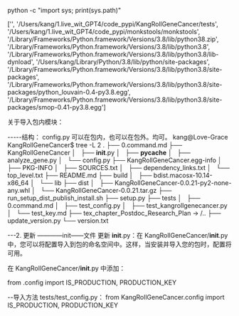 python -c "import sys; print(sys.path)"


['', '/Users/kang/1.live_wit_GPT4/code_pypi/KangRollGeneCancer/tests', '/Users/kang/1.live_wit_GPT4/code_pypi/monkstools/monkstools', '/Library/Frameworks/Python.framework/Versions/3.8/lib/python38.zip', '/Library/Frameworks/Python.framework/Versions/3.8/lib/python3.8', '/Library/Frameworks/Python.framework/Versions/3.8/lib/python3.8/lib-dynload', '/Users/kang/Library/Python/3.8/lib/python/site-packages', '/Library/Frameworks/Python.framework/Versions/3.8/lib/python3.8/site-packages', '/Library/Frameworks/Python.framework/Versions/3.8/lib/python3.8/site-packages/python_louvain-0.4-py3.8.egg', '/Library/Frameworks/Python.framework/Versions/3.8/lib/python3.8/site-packages/smop-0.41-py3.8.egg']


关于导入包内模块：

-----结构： config.py 可以在包内，也可以在包外。均可。
kang@Love-Grace KangRollGeneCancer$ tree -L 2
.
├── 0.command.md
├── KangRollGeneCancer
│   ├── __init__.py
│   ├── __pycache__
│   ├── analyze_gene.py
│   └── config.py
├── KangRollGeneCancer.egg-info
│   ├── PKG-INFO
│   ├── SOURCES.txt
│   ├── dependency_links.txt
│   └── top_level.txt
├── README.md
├── build
│   ├── bdist.macosx-10.14-x86_64
│   └── lib
├── dist
│   ├── KangRollGeneCancer-0.0.21-py2-none-any.whl
│   └── KangRollGeneCancer-0.0.21.tar.gz
├── run_setup_dist_publish_install.sh
├── setup.py
├── tests
│   ├── 0.command.md
│   ├── test_config.py
│   ├── test_kangrollgenecancer.py
│   └── test_key.md
├── tex_chapter_Postdoc_Research_Plan -> /..
├── update_version.py
└── version.txt

---2. 更新 ————init——文件
更新 __init__.py：在 KangRollGeneCancer/__init__.py 中，您可以将配置导入到包的命名空间中。这样，当安装并导入您的包时，配置将可用。

在 KangRollGeneCancer/__init__.py 中添加：

from .config import IS_PRODUCTION, PRODUCTION_KEY

--导入方法
tests/test_config.py：
from KangRollGeneCancer.config import IS_PRODUCTION, PRODUCTION_KEY
